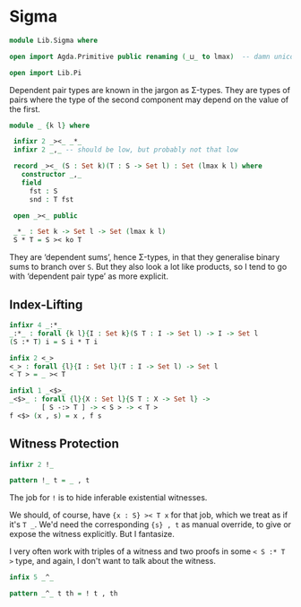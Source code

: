 # Sigma

```agda
module Lib.Sigma where

open import Agda.Primitive public renaming (_⊔_ to lmax)  -- damn unicode!

open import Lib.Pi
```

Dependent pair types are known in the jargon as &Sigma;-types. They
are types of pairs where the type of the second component may depend
on the value of the first.


```agda
module _ {k l} where

 infixr 2 _><_ _*_
 infixr 2 _,_ -- should be low, but probably not that low

 record _><_ (S : Set k)(T : S -> Set l) : Set (lmax k l) where
   constructor _,_
   field
     fst : S
     snd : T fst

 open _><_ public

 _*_ : Set k -> Set l -> Set (lmax k l)
 S * T = S >< ko T
```

They are &lsquo;dependent sums&rsquo;, hence &Sigma;-types, in that they
generalise binary sums to branch over `S`. But they also look a lot like
products, so I tend to go with &lsquo;dependent pair type&rsquo; as more
explicit.


## Index-Lifting

```agda
infixr 4 _:*_
_:*_ : forall {k l}{I : Set k}(S T : I -> Set l) -> I -> Set l
(S :* T) i = S i * T i

infix 2 <_>
<_> : forall {l}{I : Set l}(T : I -> Set l) -> Set l
< T > = _ >< T

infixl 1 _<$>_
_<$>_ : forall {l}{X : Set l}{S T : X -> Set l} ->
        [ S -:> T ] -> < S > -> < T >
f <$> (x , s) = x , f s
```


## Witness Protection

```agda
infixr 2 !_

pattern !_ t = _ , t
```

The job for `!` is to hide inferable existential witnesses.

We should, of course, have `{x : S} >< T x` for that job, which we
treat as if it's `T _`. We'd need the corresponding `{s} , t` as manual
override, to give or expose the witness explicitly. But I fantasize.

I very often work with triples of a witness and two proofs in some
`< S :* T >` type, and again, I don't want to talk about the witness.

```agda
infix 5 _^_

pattern _^_ t th = ! t , th
```

